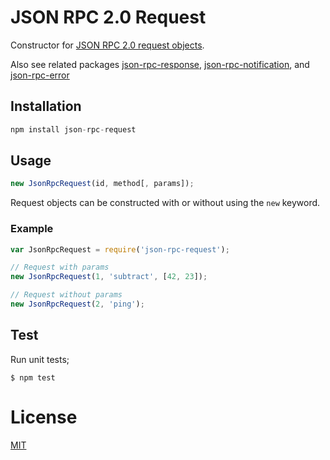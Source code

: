 # JSON RPC 2.0 Request

Constructor for
[JSON RPC 2.0 request objects](http://www.jsonrpc.org/specification#request_object).

Also see related packages [json-rpc-response](https://github.com/claudijo/json-rpc-response),
[json-rpc-notification](https://github.com/claudijo/json-rpc-notification), and
[json-rpc-error](https://github.com/claudijo/json-rpc-error)

## Installation

```js
npm install json-rpc-request
```

## Usage

```js
new JsonRpcRequest(id, method[, params]);
```

Request objects can be constructed with or without using the `new` keyword.

### Example

```js
var JsonRpcRequest = require('json-rpc-request');

// Request with params
new JsonRpcRequest(1, 'subtract', [42, 23]);

// Request without params
new JsonRpcRequest(2, 'ping');
```

## Test

Run unit tests;

`$ npm test`

# License

[MIT](LICENSE)
